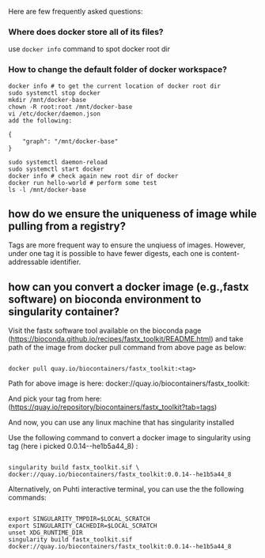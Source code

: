 
Here are few frequently asked questions:

### Where does docker store all of its files?
use `docker info`  command to spot docker root dir 
### How to change the default folder of docker workspace?
```
docker info # to get the current location of docker root dir
sudo systemctl stop docker
mkdir /mnt/docker-base
chown -R root:root /mnt/docker-base
vi /etc/docker/daemon.json
add the following:

{
    "graph": "/mnt/docker-base"
}

sudo systemctl daemon-reload
sudo systemctl start docker
docker info # check again new root dir of docker
docker run hello-world # perform some test
ls -l /mnt/docker-base
```

## how do we ensure the uniqueness of image while pulling from a registry?
Tags are more frequent way to ensure the unqiuess of images.  However, under one tag it is possible to have fewer digests, each one is content-addressable identifier. 

## how can you convert a docker image (e.g.,fastx software) on bioconda environment to singularity container?

Visit the fastx software tool available on the bioconda page (https://bioconda.github.io/recipes/fastx_toolkit/README.html) and take path of the image from  docker pull command from above page as below:

```

docker pull quay.io/biocontainers/fastx_toolkit:<tag>
```

Path for above image is here: docker://quay.io/biocontainers/fastx_toolkit:<tag>

And pick your tag from here: (https://quay.io/repository/biocontainers/fastx_toolkit?tab=tags)

And now, you can use any linux machine that has singularity installed 

Use the following command to convert a docker image to singularity using tag (here i picked 0.0.14--he1b5a44_8) :

```

singularity build fastx_toolkit.sif \ docker://quay.io/biocontainers/fastx_toolkit:0.0.14--he1b5a44_8

```

Alternatively,  on Puhti interactive terminal, you can use the the following commands:

```

export SINGULARITY_TMPDIR=$LOCAL_SCRATCH
export SINGULARITY_CACHEDIR=$LOCAL_SCRATCH
unset XDG_RUNTIME_DIR
singularity build fastx_toolkit.sif docker://quay.io/biocontainers/fastx_toolkit:0.0.14--he1b5a44_8

```
